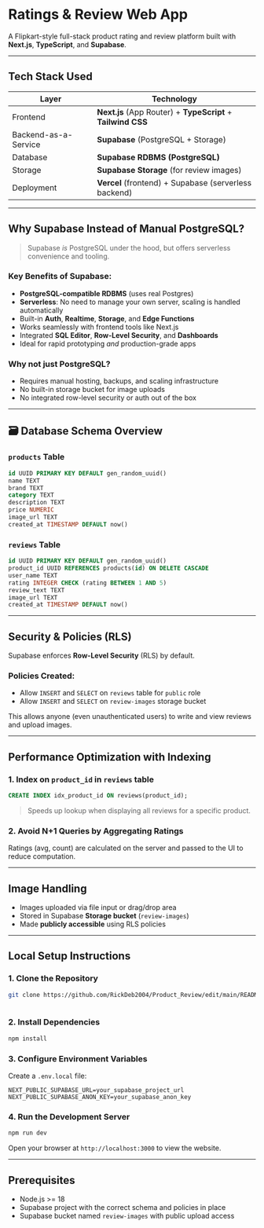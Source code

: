 # Ratings & Review Web App

A Flipkart-style full-stack product rating and review platform built with **Next.js**, **TypeScript**, and **Supabase**.

---

##  Tech Stack Used

| Layer                | Technology                                                   |
| -------------------- | ------------------------------------------------------------ |
| Frontend             | **Next.js** (App Router) + **TypeScript** + **Tailwind CSS** |
| Backend-as-a-Service | **Supabase** (PostgreSQL  + Storage)                   |
| Database             | **Supabase RDBMS (PostgreSQL)**                              |
| Storage              | **Supabase Storage** (for review images)                     |
| Deployment           | **Vercel** (frontend) + Supabase (serverless backend)        |

---

##  Why Supabase Instead of Manual PostgreSQL?

> Supabase *is* PostgreSQL under the hood, but offers serverless convenience and tooling.

###  Key Benefits of Supabase:

* **PostgreSQL-compatible RDBMS** (uses real Postgres)
* **Serverless**: No need to manage your own server, scaling is handled automatically
* Built-in **Auth**, **Realtime**, **Storage**, and **Edge Functions**
* Works seamlessly with frontend tools like Next.js
* Integrated **SQL Editor**, **Row-Level Security**, and **Dashboards**
* Ideal for rapid prototyping *and* production-grade apps

###  Why not just PostgreSQL?

* Requires manual hosting, backups, and scaling infrastructure
* No built-in storage bucket for image uploads
* No integrated row-level security or auth out of the box

---

## 🗃 Database Schema Overview

### `products` Table

```sql
id UUID PRIMARY KEY DEFAULT gen_random_uuid()
name TEXT
brand TEXT
category TEXT
description TEXT
price NUMERIC
image_url TEXT
created_at TIMESTAMP DEFAULT now()
```

### `reviews` Table

```sql
id UUID PRIMARY KEY DEFAULT gen_random_uuid()
product_id UUID REFERENCES products(id) ON DELETE CASCADE
user_name TEXT
rating INTEGER CHECK (rating BETWEEN 1 AND 5)
review_text TEXT
image_url TEXT
created_at TIMESTAMP DEFAULT now()
```

---

##  Security & Policies (RLS)

Supabase enforces **Row-Level Security** (RLS) by default.

### Policies Created:

* Allow `INSERT` and `SELECT` on `reviews` table for `public` role
* Allow `INSERT` and `SELECT` on `review-images` storage bucket

This allows anyone (even unauthenticated users) to write and view reviews and upload images.

---

##  Performance Optimization with Indexing

### 1. **Index on `product_id` in `reviews` table**

```sql
CREATE INDEX idx_product_id ON reviews(product_id);
```

>  Speeds up lookup when displaying all reviews for a specific product.

### 2. **Avoid N+1 Queries by Aggregating Ratings**

Ratings (avg, count) are calculated on the server and passed to the UI to reduce computation.

---

##  Image Handling

* Images uploaded via file input or drag/drop area
* Stored in Supabase **Storage bucket** (`review-images`)
* Made **publicly accessible** using RLS policies

---


##  Local Setup Instructions

### 1. Clone the Repository

```bash
git clone https://github.com/RickDeb2004/Product_Review/edit/main/README.md
 
```

### 2. Install Dependencies

```bash
npm install
```

### 3. Configure Environment Variables

Create a `.env.local` file:

```env
NEXT_PUBLIC_SUPABASE_URL=your_supabase_project_url
NEXT_PUBLIC_SUPABASE_ANON_KEY=your_supabase_anon_key
```



### 4. Run the Development Server

```bash
npm run dev
```

Open your browser at `http://localhost:3000` to view the website.

---

##  Prerequisites

* Node.js >= 18
* Supabase project with the correct schema and policies in place
* Supabase bucket named `review-images` with public upload access

